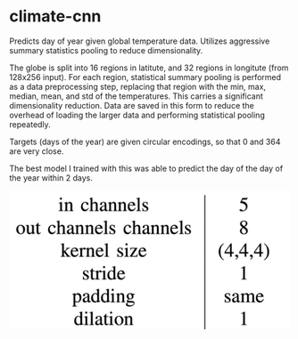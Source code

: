 # climate-cnn

Predicts day of year given global temperature data. Utilizes aggressive summary statistics pooling  to reduce dimensionality.

The globe is split into 16 regions in latitute, and 32 regions in longitute (from 128x256 input). For each region, statistical summary pooling is performed as a data preprocessing step, replacing that region with the min, max, median, mean, and std of the temperatures. This carries a significant dimensionality reduction. Data are saved in this form to reduce the overhead of loading the larger data and performing statistical pooling repeatedly.

Targets (days of the year) are given circular encodings, so that 0 and 364 are very close.

The best model I trained with this was able to predict the day of the day of the year within 2 days.

![Alt text](best-hyperparams.png)

